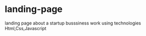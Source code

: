 # landing-page
landing page about a startup busssiness work 
using technologies Html,Css,Javascript
